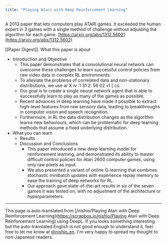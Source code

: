 ```yaml
---
title: "Playing Atari with Deep Reinforcement Learning"
---
```


A 2013 paper that lets computers play ATARI games. It exceeded the human expert in 3 games with a single method of challenge without adjusting the algorithm for each game.
[https://arxiv.org/abs/1312.5602](https://arxiv.org/abs/1312.5602)

[[Paper Digest]].
What this paper is about
- Introduction and Objective
    - This paper demonstrates that a convolutional neural network can overcome these challenges to learn successful control policies from raw video data in complex RL environments.
    - To alleviate the problems of correlated data and non-stationary distributions, we use ar X iv :1 31 2. 56 02 v1 [ cs.
    - Our goal is to create a single neural network agent that is able to successfully learn to play as many of the games as possible.
    - Recent advances in deep learning have made it possible to extract high-level features from raw sensory data, leading to breakthroughs in computer vision and speech recognition.
    - Furthermore, in RL the data distribution changes as the algorithm learns new behaviours, which can be problematic for deep learning methods that assume a fixed underlying distribution.
- What you can learn
    - Results
    - Discussion and Conclusions
        - This paper introduced a new deep learning model for reinforcement learning, and demonstrated its ability to master difficult control policies for Atari 2600 computer games, using only raw pixels as input.
        - We also presented a variant of online Q-learning that combines stochastic minibatch updates with experience replay memory to ease the training of deep networks for RL.
        - Our approach gave state-of-the-art results in six of the seven games it was tested on, with no adjustment of the architecture or hyperparameters.
---
This page is auto-translated from [/nishio/Playing Atari with Deep Reinforcement Learning](https://scrapbox.io/nishio/Playing Atari with Deep Reinforcement Learning) using DeepL. If you looks something interesting but the auto-translated English is not good enough to understand it, feel free to let me know at [@nishio_en](https://twitter.com/nishio_en). I'm very happy to spread my thought to non-Japanese readers.